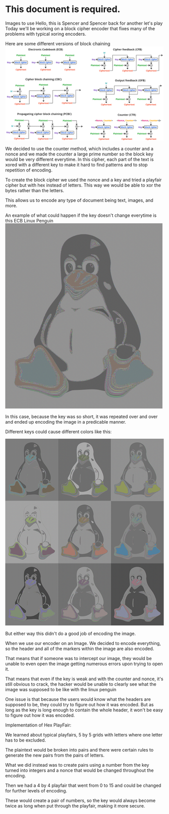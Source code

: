 # This document is required.

Images to use
Hello, this is Spencer and Spencer back for another let's play
Today we'll be working on a block cipher encoder that fixes many of the problems with typical xoring encoders. 


Here are some different versions of block chaining 
![Alt text](image.png)

We decided to use the counter method, which includes a counter and a nonce and we made the counter a large prime number so the block key would be very different everytime.  In this cipher, each part of the text is xored with a different key to make it hard to find patterns and to stop repetition of encoding.


To create the block cipher we used the nonce and a key and tried a playfair cipher but with hex instead of letters. This way we would be able to xor the bytes rather than the letters.

This allows us to encode any type of document being text, images, and more.

An example of what could happen if the key doesn't change everytime is this ECB Linux Penguin
![alt text](image2.png)

In this case, because the key was so short, it was repeated over and over and ended up encoding the image in a predicable manner. 

Different keys could cause different colors like this:

![alt text](img.png)

But either way this didn't do a good job of encoding the image.

When we use our encoder on an Image. We decided to encode everything, so the header and all of the markers within the image are also encoded.

That means that if someone was to intercept our image, they would be unable to even open the image getting numerous errors upon trying to open it. 

That means that even if the key is weak and with the counter and nonce, it's still obvious to crack, the hacker would be unable to clearly see what the image was supposed to be like with the linux penguin

One issue is that because the users would know what the headers are supposed to be, they could try to figure out how it was encoded. But as long as the key is long enough to contain the whole header, it won't be easy to figure out how it was encoded.

Implementation of Hex PlayFair:

We learned about typical playfairs, 5 by 5 grids with letters where one letter has to be excluded.

The plaintext would be broken into pairs and there were certain rules to generate the new pairs from the pairs of letters. 

What we did instead was to create pairs using a number from the key turned into integers and a nonce that would be changed throughout the encoding.

Then we had a 4 by 4 playfair that went from 0 to 15 and could be changed for further levels of encoding.

These would create a pair of numbers, so the key would always become twice as long when put through the playfair, making it more secure.





